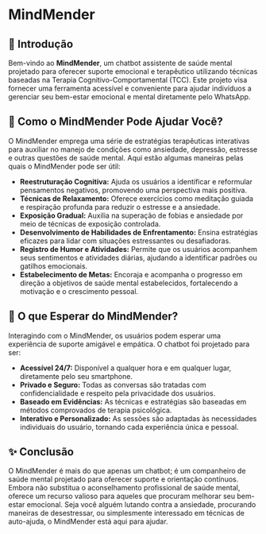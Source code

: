 # MindMender

## 🌟 Introdução
Bem-vindo ao **MindMender**, um chatbot assistente de saúde mental projetado para oferecer suporte emocional e terapêutico utilizando técnicas baseadas na Terapia Cognitivo-Comportamental (TCC). Este projeto visa fornecer uma ferramenta acessível e conveniente para ajudar indivíduos a gerenciar seu bem-estar emocional e mental diretamente pelo WhatsApp.

## 🚀 Como o MindMender Pode Ajudar Você?
O MindMender emprega uma série de estratégias terapêuticas interativas para auxiliar no manejo de condições como ansiedade, depressão, estresse e outras questões de saúde mental. Aqui estão algumas maneiras pelas quais o MindMender pode ser útil:

- **Reestruturação Cognitiva:** Ajuda os usuários a identificar e reformular pensamentos negativos, promovendo uma perspectiva mais positiva.
- **Técnicas de Relaxamento:** Oferece exercícios como meditação guiada e respiração profunda para reduzir o estresse e a ansiedade.
- **Exposição Gradual:** Auxilia na superação de fobias e ansiedade por meio de técnicas de exposição controlada.
- **Desenvolvimento de Habilidades de Enfrentamento:** Ensina estratégias eficazes para lidar com situações estressantes ou desafiadoras.
- **Registro de Humor e Atividades:** Permite que os usuários acompanhem seus sentimentos e atividades diárias, ajudando a identificar padrões ou gatilhos emocionais.
- **Estabelecimento de Metas:** Encoraja e acompanha o progresso em direção a objetivos de saúde mental estabelecidos, fortalecendo a motivação e o crescimento pessoal.

## 📅 O que Esperar do MindMender?
Interagindo com o MindMender, os usuários podem esperar uma experiência de suporte amigável e empática. O chatbot foi projetado para ser:

- **Acessível 24/7:** Disponível a qualquer hora e em qualquer lugar, diretamente pelo seu smartphone.
- **Privado e Seguro:** Todas as conversas são tratadas com confidencialidade e respeito pela privacidade dos usuários.
- **Baseado em Evidências:** As técnicas e estratégias são baseadas em métodos comprovados de terapia psicológica.
- **Interativo e Personalizado:** As sessões são adaptadas às necessidades individuais do usuário, tornando cada experiência única e pessoal.

## ✨ Conclusão
O MindMender é mais do que apenas um chatbot; é um companheiro de saúde mental projetado para oferecer suporte e orientação contínuos. Embora não substitua o aconselhamento profissional de saúde mental, oferece um recurso valioso para aqueles que procuram melhorar seu bem-estar emocional. Seja você alguém lutando contra a ansiedade, procurando maneiras de desestressar, ou simplesmente interessado em técnicas de auto-ajuda, o MindMender está aqui para ajudar.

